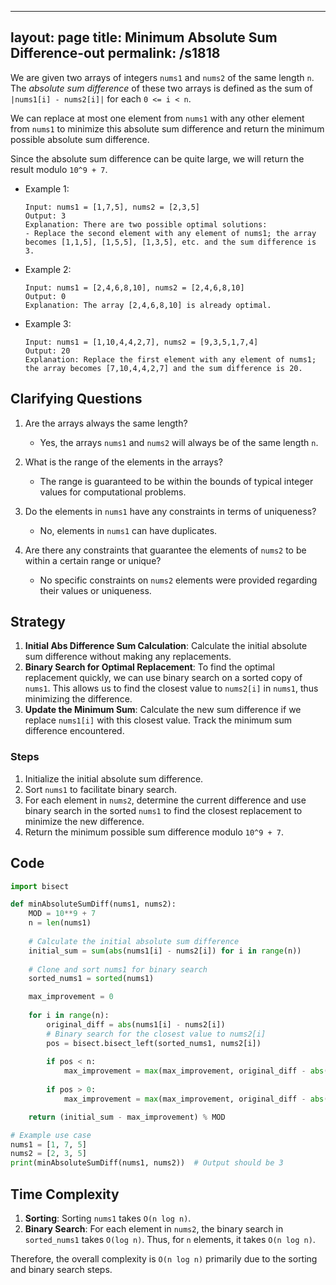 
---
layout: page
title:  Minimum Absolute Sum Difference-out
permalink: /s1818
---

We are given two arrays of integers `nums1` and `nums2` of the same length `n`. The *absolute sum difference* of these two arrays is defined as the sum of `|nums1[i] - nums2[i]|` for each `0 <= i < n`.

We can replace at most one element from `nums1` with any other element from `nums1` to minimize this absolute sum difference and return the minimum possible absolute sum difference.

Since the absolute sum difference can be quite large, we will return the result modulo `10^9 + 7`.

* Example 1:
  ```
  Input: nums1 = [1,7,5], nums2 = [2,3,5]
  Output: 3
  Explanation: There are two possible optimal solutions:
  - Replace the second element with any element of nums1; the array becomes [1,1,5], [1,5,5], [1,3,5], etc. and the sum difference is 3.
  ```

* Example 2:
  ```
  Input: nums1 = [2,4,6,8,10], nums2 = [2,4,6,8,10]
  Output: 0
  Explanation: The array [2,4,6,8,10] is already optimal.
  ```

* Example 3:
  ```
  Input: nums1 = [1,10,4,4,2,7], nums2 = [9,3,5,1,7,4]
  Output: 20
  Explanation: Replace the first element with any element of nums1; the array becomes [7,10,4,4,2,7] and the sum difference is 20.
  ```

## Clarifying Questions

1. Are the arrays always the same length?
   - Yes, the arrays `nums1` and `nums2` will always be of the same length `n`.

2. What is the range of the elements in the arrays?
   - The range is guaranteed to be within the bounds of typical integer values for computational problems.

3. Do the elements in `nums1` have any constraints in terms of uniqueness?
   - No, elements in `nums1` can have duplicates.

4. Are there any constraints that guarantee the elements of `nums2` to be within a certain range or unique?
   - No specific constraints on `nums2` elements were provided regarding their values or uniqueness.

## Strategy

1. **Initial Abs Difference Sum Calculation**: Calculate the initial absolute sum difference without making any replacements.
2. **Binary Search for Optimal Replacement**: To find the optimal replacement quickly, we can use binary search on a sorted copy of `nums1`. This allows us to find the closest value to `nums2[i]` in `nums1`, thus minimizing the difference.
3. **Update the Minimum Sum**: Calculate the new sum difference if we replace `nums1[i]` with this closest value. Track the minimum sum difference encountered.

### Steps

1. Initialize the initial absolute sum difference.
2. Sort `nums1` to facilitate binary search.
3. For each element in `nums2`, determine the current difference and use binary search in the sorted `nums1` to find the closest replacement to minimize the new difference.
4. Return the minimum possible sum difference modulo `10^9 + 7`.

## Code

```python
import bisect

def minAbsoluteSumDiff(nums1, nums2):
    MOD = 10**9 + 7
    n = len(nums1)
    
    # Calculate the initial absolute sum difference
    initial_sum = sum(abs(nums1[i] - nums2[i]) for i in range(n))
    
    # Clone and sort nums1 for binary search
    sorted_nums1 = sorted(nums1)

    max_improvement = 0
    
    for i in range(n):
        original_diff = abs(nums1[i] - nums2[i])
        # Binary search for the closest value to nums2[i]
        pos = bisect.bisect_left(sorted_nums1, nums2[i])
        
        if pos < n:
            max_improvement = max(max_improvement, original_diff - abs(sorted_nums1[pos] - nums2[i]))
        
        if pos > 0:
            max_improvement = max(max_improvement, original_diff - abs(sorted_nums1[pos - 1] - nums2[i]))

    return (initial_sum - max_improvement) % MOD

# Example use case
nums1 = [1, 7, 5]
nums2 = [2, 3, 5]
print(minAbsoluteSumDiff(nums1, nums2))  # Output should be 3
```

## Time Complexity

1. **Sorting**: Sorting `nums1` takes `O(n log n)`.
2. **Binary Search**: For each element in `nums2`, the binary search in `sorted_nums1` takes `O(log n)`. Thus, for `n` elements, it takes `O(n log n)`.

Therefore, the overall complexity is `O(n log n)` primarily due to the sorting and binary search steps.